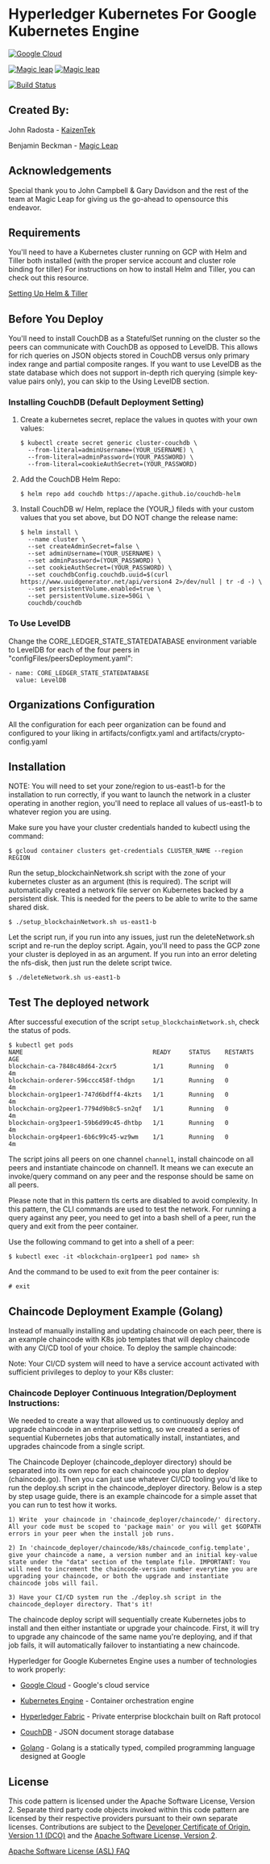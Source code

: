 # Hyperledger Kubernetes For Google Kubernetes Engine
[![Google Cloud](https://deepchains.files.wordpress.com/2017/12/hyperlegerlogo.png?w=400)](https://www.hyperledger.org)

[![Magic leap](https://res.cloudinary.com/dww6hce3q/image/upload/c_scale,w_235/v1578606946/Magic_Leap_jgpl4o.png)](https://www.magicleap.com) [![Magic leap](https://res.cloudinary.com/dww6hce3q/image/upload/c_scale,w_190/v1578607063/unnamed_vjsgpe.png)](http://www.kaizentek.io)

[![Build Status](https://travis-ci.org/joemccann/dillinger.svg?branch=master)](https://travis-ci.org/joemccann/dillinger)

## Created By:
John Radosta - [KaizenTek](http://www.kaizentek.io)

Benjamin Beckman - [Magic Leap](http://www.magicleap.com)

## Acknowledgements
Special thank you to John Campbell & Gary Davidson and the rest of the team at Magic Leap for giving us the go-ahead to opensource this endeavor. 

## Requirements
You'll need to have a Kubernetes cluster running on GCP with Helm and Tiller both installed (with the proper service account and cluster role binding for tiller) For instructions on how to install Helm and Tiller, you can check out this resource.

[Setting Up Helm & Tiller](http://docs.shippable.com/deploy/tutorial/deploy-to-gcp-gke-helm/)

## Before You Deploy

You'll need to install CouchDB as a StatefulSet running on the cluster so the peers can communicate with CouchDB as opposed to LevelDB. This allows for rich queries on JSON objects stored in CouchDB versus only primary index range and partial composite ranges. If you want to use LevelDB as the state database which does not support in-depth rich querying (simple key-value pairs only), you can skip to the Using LevelDB section. 

### Installing CouchDB (Default Deployment Setting)

1. Create a kubernetes secret, replace the values in quotes with your own values:

    ```
    $ kubectl create secret generic cluster-couchdb \  
      --from-literal=adminUsername=(YOUR_USERNAME) \  
      --from-literal=adminPassword=(YOUR_PASSWORD) \  
      --from-literal=cookieAuthSecret=(YOUR_PASSWORD)  
    ```

2. Add the CouchDB Helm Repo:

    ```
    $ helm repo add couchdb https://apache.github.io/couchdb-helm
    ```

3. Install CouchDB w/ Helm, replace the (YOUR_) fileds with your custom values that you set above, but DO NOT change the release name:

    ```
    $ helm install \
      --name cluster \  
      --set createAdminSecret=false \  
      --set adminUsername=(YOUR_USERNAME) \  
      --set adminPassword=(YOUR_PASSWORD) \  
      --set cookieAuthSecret=(YOUR_PASSWORD) \  
      --set couchdbConfig.couchdb.uuid=$(curl https://www.uuidgenerator.net/api/version4 2>/dev/null | tr -d -) \  
      --set persistentVolume.enabled=true \  
      --set persistentVolume.size=50Gi \  
      couchdb/couchdb  
    ```
    
### To Use LevelDB 
Change the CORE_LEDGER_STATE_STATEDATABASE environment variable to LevelDB for each of the four peers in "configFiles/peersDeployment.yaml":

```
- name: CORE_LEDGER_STATE_STATEDATABASE
  value: LevelDB 
```

## Organizations Configuration
All the configuration for each peer organization can be found and configured to your liking in artifacts/configtx.yaml and artifacts/crypto-config.yaml

## Installation

NOTE: You will need to set your zone/region to us-east1-b for the installation to run correctly, if you want to launch the network in a cluster operating in another region, you'll need to replace all values of us-east1-b to whatever region you are using.

Make sure you have your cluster credentials handed to kubectl using the command:

```
$ gcloud container clusters get-credentials CLUSTER_NAME --region REGION
```

Run the setup_blockchainNetwork.sh script with the zone of your kubernetes cluster as an argument (this is required). The script will automatically created a network file server on Kubernetes backed by a persistent disk. This is needed for the peers to be able to write to the same shared disk. 

```
$ ./setup_blockchainNetwork.sh us-east1-b
```

Let the script run, if you run into any issues, just run the deleteNetwork.sh script and re-run the deploy script. Again, you'll need to pass the GCP zone your cluster is deployed in as an argument. If you run into an error deleting the nfs-disk, then just run the delete script twice. 

```
$ ./deleteNetwork.sh us-east1-b
```

## Test The deployed network

After successful execution of the script `setup_blockchainNetwork.sh`, check the status of pods.

```
$ kubectl get pods
NAME                                    READY     STATUS    RESTARTS   AGE
blockchain-ca-7848c48d64-2cxr5          1/1       Running   0          4m
blockchain-orderer-596ccc458f-thdgn     1/1       Running   0          4m
blockchain-org1peer1-747d6bdff4-4kzts   1/1       Running   0          4m
blockchain-org2peer1-7794d9b8c5-sn2qf   1/1       Running   0          4m
blockchain-org3peer1-59b6d99c45-dhtbp   1/1       Running   0          4m
blockchain-org4peer1-6b6c99c45-wz9wm    1/1       Running   0          4m
```

The script joins all peers on one channel `channel1`, install chaincode on all peers and instantiate chaincode on channel1. It means we can execute an invoke/query command on any peer and the response should be same on all peers. 

Please note that in this pattern tls certs are disabled to avoid complexity. In this pattern, the CLI commands are used to test the network. For running a query against any peer, you need to get into a bash shell of a peer, run the query and exit from the peer container.

Use the following command to get into a shell of a peer:

  ```
  $ kubectl exec -it <blockchain-org1peer1 pod name> sh
  ```

And the command to be used to exit from the peer container is:

  ```
  # exit
  ```


## Chaincode Deployment Example (Golang)
Instead of manually installing and updating chaincode on each peer, there is an example chaincode with K8s job templates that will deploy chaincode with any CI/CD tool of your choice. To deploy the sample chaincode:

Note: Your CI/CD system will need to have a service account activated with sufficient privileges to deploy to your K8s cluster: 

### Chaincode Deployer Continuous Integration/Deployment Instructions:
We needed to create a way that allowed us to continuously deploy and upgrade chaincode in an enterprise setting, so we created a series of sequential Kubernetes jobs that automatically install, instantiates, and upgrades chaincode from a single script. 

The Chaincode Deployer (chaincode_deployer directory) should be separated into its own repo for each chaincode you plan to deploy (chaincode.go). Then you can just use whatever CI/CD tooling you'd like to run the deploy.sh script in the chaincode_deployer directory. Below is a step by step usage guide, there is an example chaincode for a simple asset that you can run to test how it works. 

    1) Write  your chaincode in 'chaincode_deployer/chaincode/' directory. All your code must be scoped to 'package main' or you will get $GOPATH errors in your peer when the install job runs.

    2) In 'chaincode_deployer/chaincode/k8s/chaincode_config.template', give your chaincode a name, a version number and an initial key-value state under the "data" section of the template file. IMPORTANT: You will need to increment the chaincode-version number everytime you are upgrading your chaincode, or both the upgrade and instantiate chaincode jobs will fail. 

    3) Have your CI/CD system run the ./deploy.sh script in the chaincode_deployer directory. That's it!

The chaincode deploy script will sequentially create Kubernetes jobs to install and then either instantiate or upgrade your chaincode. First, it will try to upgrade any chaincode of the same name you're deploying, and if that job fails, it will automatically failover to instantiating a new chaincode. 

Hyperledger for Google Kubernetes Engine uses a number of technologies to work properly:

* [Google Cloud] - Google's cloud service 
* [Kubernetes Engine] - Container orchestration engine
* [Hyperledger Fabric] - Private enterprise blockchain built on Raft protocol 
* [CouchDB] - JSON document storage database
* [Golang] - Golang is a statically typed, compiled programming language designed at Google

   [Hyperledger Fabric]: <https://www.hyperledger.org>
   [Google Cloud]: <https://cloud.google.com>
   [Kubernetes Engine]: <http://kubernetes.io>
   [CouchDB]: <http://couchdb.apache.org>
   [Golang]: <http://www.golang.org>

## License
This code pattern is licensed under the Apache Software License, Version 2.  Separate third party code objects invoked within this code pattern are licensed by their respective providers pursuant to their own separate licenses. Contributions are subject to the [Developer Certificate of Origin, Version 1.1 (DCO)](https://developercertificate.org/) and the [Apache Software License, Version 2](https://www.apache.org/licenses/LICENSE-2.0.txt).

[Apache Software License (ASL) FAQ](https://www.apache.org/foundation/license-faq.html#WhatDoesItMEAN)